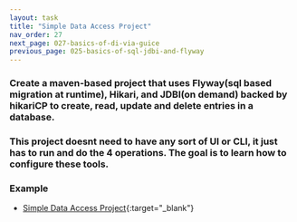 ```yaml
---
layout: task
title: "Simple Data Access Project"
nav_order: 27
next_page: 027-basics-of-di-via-guice
previous_page: 025-basics-of-sql-jdbi-and-flyway
---
```

### Create a maven-based project that uses Flyway(sql based migration at runtime), Hikari, and JDBI(on demand) backed by hikariCP  to  create, read, update and delete entries in a database.
### This project doesnt need to have any sort of UI or CLI, it just has to run and do the 4 operations. The goal is to learn how to configure these tools. 
### Example
- [Simple Data Access Project](https://github.com/kisoft-me/training-material/tree/master/examples/data-access-project){:target="_blank"}